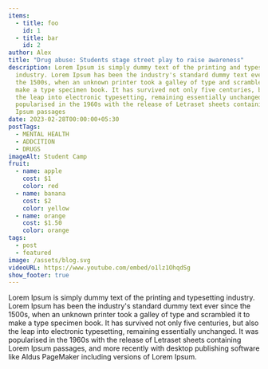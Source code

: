 ```yaml
---
items:
  - title: foo
    id: 1
  - title: bar
    id: 2
author: Alex
title: "Drug abuse: Students stage street play to raise awareness"
description: Lorem Ipsum is simply dummy text of the printing and typesetting
  industry. Lorem Ipsum has been the industry's standard dummy text ever since
  the 1500s, when an unknown printer took a galley of type and scrambled it to
  make a type specimen book. It has survived not only five centuries, but also
  the leap into electronic typesetting, remaining essentially unchanged. It was
  popularised in the 1960s with the release of Letraset sheets containing Lorem
  Ipsum passages
date: 2023-02-28T00:00:00+05:30
postTags:
  - MENTAL HEALTH
  - ADDCITION
  - DRUGS
imageAlt: Student Camp
fruit:
  - name: apple
    cost: $1
    color: red
  - name: banana
    cost: $2
    color: yellow
  - name: orange
    cost: $1.50
    color: orange
tags:
  - post
  - featured
image: /assets/blog.svg
videoURL: https://www.youtube.com/embed/o1lz1OhqdSg
show_footer: true
---
```

Lorem Ipsum is simply dummy text of the printing and typesetting industry. Lorem Ipsum has been the industry's standard dummy text ever since the 1500s, when an unknown printer took a galley of type and scrambled it to make a type specimen book. It has survived not only five centuries, but also the leap into electronic typesetting, remaining essentially unchanged. It was popularised in the 1960s with the release of Letraset sheets containing Lorem Ipsum passages, and more recently with desktop publishing software like Aldus PageMaker including versions of Lorem Ipsum.